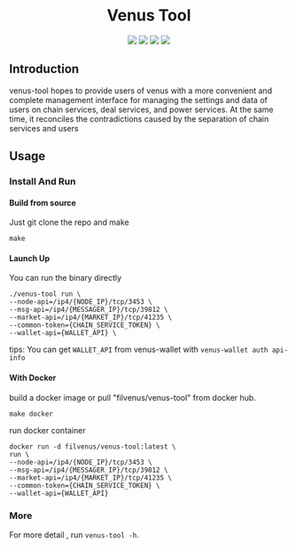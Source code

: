 <h1 align="center">Venus Tool</h1>

<p align="center">
 <a href="https://github.com/ipfs-force-community/venus-tool/actions"><img src="https://github.com/ipfs-force-community/venus-tool/actions/workflows/build_upload.yml/badge.svg"/></a>
 <a href="https://codecov.io/gh/ipfs-force-community/venus-tool"><img src="https://codecov.io/gh/ipfs-force-community/venus-tool/branch/master/graph/badge.svg?token=J5QWYWkgHT"/></a>
 <a href="https://goreportcard.com/report/github.com/ipfs-force-community/venus-tool"><img src="https://goreportcard.com/badge/github.com/ipfs-force-community/venus-tool"/></a>
 <a href="https://github.com/ipfs-force-community/venus-tool/tags"><img src="https://img.shields.io/github/v/tag/ipfs-force-community/venus-tool"/></a>
  <br>
</p>

## Introduction

venus-tool hopes to provide users of venus with a more convenient and complete management interface for managing the settings and data of users on chain services, deal services, and power services. At the same time, it reconciles the contradictions caused by the separation of chain services and users

## Usage

### Install And Run

#### Build from source

Just git clone the repo and make
```shell
make
```

#### Launch Up

You can run the binary directly
```shell
./venus-tool run \
--node-api=/ip4/{NODE_IP}/tcp/3453 \
--msg-api=/ip4/{MESSAGER_IP}/tcp/39812 \
--market-api=/ip4/{MARKET_IP}/tcp/41235 \
--common-token={CHAIN_SERVICE_TOKEN} \
--wallet-api={WALLET_API} \
```
tips: You can get `WALLET_API` from venus-wallet with `venus-wallet auth api-info` 

#### With Docker

build a docker image or pull "filvenus/venus-tool" from docker hub. 
```shell
make docker
```

run docker container
```shell
docker run -d filvenus/venus-tool:latest \
run \
--node-api=/ip4/{NODE_IP}/tcp/3453 \
--msg-api=/ip4/{MESSAGER_IP}/tcp/39812 \
--market-api=/ip4/{MARKET_IP}/tcp/41235 \
--common-token={CHAIN_SERVICE_TOKEN} \
--wallet-api={WALLET_API} 
```


### More
For more detail , run `venus-tool -h`.
